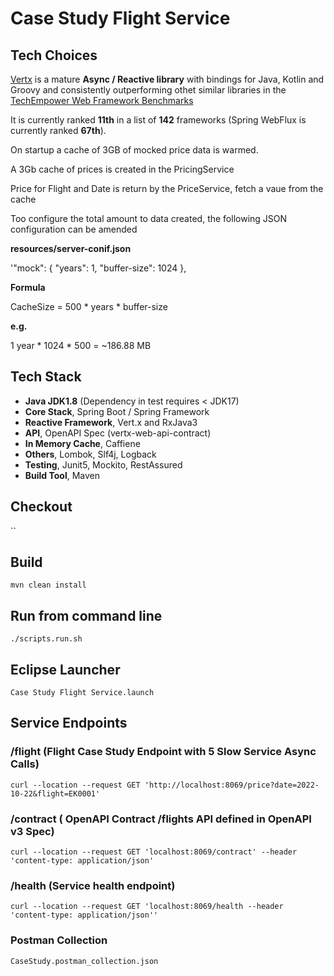 # Case Study Flight Service

## Tech Choices

[Vertx][1] is a mature **Async / Reactive library** with bindings for Java, Kotlin and Groovy
and consistently outperforming othet similar libraries in the [TechEmpower Web Framework Benchmarks][2]

It is currently ranked **11th** in a list of **142** frameworks (Spring WebFlux is currently ranked **67th**).

[1]: https://vertx.io "Title"
[2]: https://www.techempower.com/benchmarks/#section=data-r21&test=composite "Title"


On startup a cache of 3GB of mocked price data is warmed.

A 3Gb cache of prices is created in the PricingService

Price for Flight and Date is return by the PriceService, fetch a vaue from the cache

Too configure the total amount to data created, the following JSON configuration can be amended

**resources/server-conif.json**

'"mock": {
		"years": 1,
		"buffer-size": 1024
	},

**Formula**

CacheSize = 500 * years * buffer-size

**e.g.**

1 year * 1024 * 500 = ~186.88 MB

## Tech Stack

- **Java JDK1.8** (Dependency in test requires < JDK17)
- **Core Stack**, Spring Boot / Spring Framework
- **Reactive Framework**, Vert.x and RxJava3
- **API**, OpenAPI Spec (vertx-web-api-contract)
- **In Memory Cache**, Caffiene
- **Others**, Lombok, Slf4j, Logback
- **Testing**, Junit5, Mockito, RestAssured
- **Build Tool**, Maven

## Checkout

``

## Build

`mvn clean install`

## Run from command line

`./scripts.run.sh`

## Eclipse Launcher

`Case Study Flight Service.launch`

## Service Endpoints

### /flight (Flight Case Study Endpoint with 5 Slow Service Async Calls)

`curl --location --request GET 'http://localhost:8069/price?date=2022-10-22&flight=EK0001'`

### /contract ( OpenAPI Contract /flights API defined in OpenAPI v3 Spec)

`curl --location --request GET 'localhost:8069/contract' --header 'content-type: application/json'`

### /health (Service health endpoint)

`curl --location --request GET 'localhost:8069/health --header 'content-type: application/json''`

### Postman Collection

`CaseStudy.postman_collection.json`

